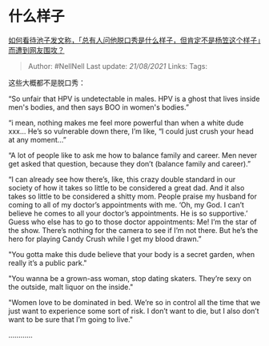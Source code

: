 # 什么样子
[如何看待池子发文称，「总有人问他脱口秀是什么样子，但肯定不是杨笠这个样子」而遭到网友围攻？](https://www.zhihu.com/question/436555197/answer/1648640856)

> Author: #NellNell
Last update: *21/08/2021*
Links:
Tags:

这些大概都不是脱口秀：

“So unfair that HPV is undetectable in males. HPV is a ghost that lives inside men's bodies, and then says BOO in women's bodies.”

“i mean, nothing makes me feel more powerful than when a white dude xxx... He’s so vulnerable down there, I’m like, “I could just crush your head at any moment…”

“A lot of people like to ask me how to balance family and career. Men never get asked that question, because they don’t (balance family and career).”

“I can already see how there’s, like, this crazy double standard in our society of how it takes so little to be considered a great dad. And it also takes so little to be considered a shitty mom. People praise my husband for coming to all of my doctor’s appointments with me. ‘Oh, my God. I can’t believe he comes to all your doctor’s appointments. He is so supportive.’ Guess who else has to go to those doctor appointments: Me! I’m the star of the show. There’s nothing for the camera to see if I’m not there. But he’s the hero for playing Candy Crush while I get my blood drawn.”

"You gotta make this dude believe that your body is a secret garden, when really it’s a public park."

"You wanna be a grown-ass woman, stop dating skaters. They’re sexy on the outside, malt liquor on the inside."

"Women love to be dominated in bed. We’re so in control all the time that we just want to experience some sort of risk. I don’t want to die, but I also don’t want to be sure that I’m going to live."

…………
